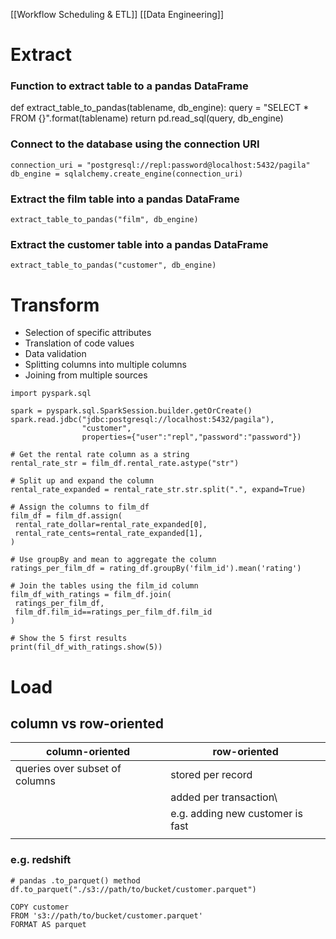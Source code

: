 [[Workflow Scheduling & ETL]] [[Data Engineering]] 

# Extract
### Function to extract table to a pandas DataFrame
def extract_table_to_pandas(tablename, db_engine):
 query = "SELECT * FROM {}".format(tablename)
 return pd.read_sql(query, db_engine)

### Connect to the database using the connection URI
`connection_uri = "postgresql://repl:password@localhost:5432/pagila"`
`db_engine = sqlalchemy.create_engine(connection_uri)`

### Extract the film table into a pandas DataFrame
`extract_table_to_pandas("film", db_engine)`

### Extract the customer table into a pandas DataFrame
`extract_table_to_pandas("customer", db_engine)`

# Transform
-   Selection of specific attributes
-   Translation of code values
-   Data validation
-   Splitting columns into multiple columns
-   Joining from multiple sources

```
import pyspark.sql

spark = pyspark.sql.SparkSession.builder.getOrCreate()
spark.read.jdbc("jdbc:postgresql://localhost:5432/pagila"),
                "customer",
                properties={"user":"repl","password":"password"})

# Get the rental rate column as a string
rental_rate_str = film_df.rental_rate.astype("str")

# Split up and expand the column
rental_rate_expanded = rental_rate_str.str.split(".", expand=True)

# Assign the columns to film_df
film_df = film_df.assign(
 rental_rate_dollar=rental_rate_expanded[0],
 rental_rate_cents=rental_rate_expanded[1],
)

# Use groupBy and mean to aggregate the column
ratings_per_film_df = rating_df.groupBy('film_id').mean('rating')

# Join the tables using the film_id column
film_df_with_ratings = film_df.join(
 ratings_per_film_df,
 film_df.film_id==ratings_per_film_df.film_id
)

# Show the 5 first results
print(fil_df_with_ratings.show(5))
```

# Load
## column vs row-oriented
| column-oriented                | row-oriented                     |
| ------------------------------ | -------------------------------- |
| queries over subset of columns | stored per record                |
|                                | added per transaction\           |
|                                | e.g. adding new customer is fast |
|                                |                                  |

### e.g. redshift
```
# pandas .to_parquet() method
df.to_parquet("./s3://path/to/bucket/customer.parquet")

COPY customer
FROM 's3://path/to/bucket/customer.parquet'
FORMAT AS parquet
```
